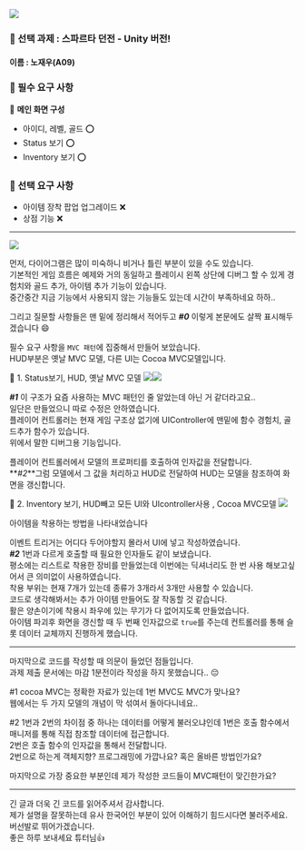 ![](https://velog.velcdn.com/images/jwn7003/post/2b4f8b40-d66f-4ee2-8b65-849989a06f7b/image.PNG)

### 🔨 선택 과제 : 스파르타 던전 - Unity 버전! 
#### 이름 : 노재우(A09)



### **🔨 필수 요구 사항**

📌 **메인 화면 구성**

+ 아이디, 레벨, 골드 ⭕
+ Status 보기 ⭕
+ Inventory 보기 ⭕



### **🔨 선택 요구 사항** 

- 아이템 장착 팝업 업그레이드 ❌
- 상점 기능 ❌

---

![](https://velog.velcdn.com/images/jwn7003/post/0ba07f7c-dbca-44b8-9bb6-306c4a8a9f89/image.png)

먼저, 다이어그램은 많이 미숙하니 비거나 틀린 부분이 있을 수도 있습니다.<br>
기본적인 게임 흐름은 예제와 거의 동일하고 플레이시 왼쪽 상단에 디버그 할 수 있게
경험치와 골드 추가, 아이템 추가 기능이 있습니다.<br>
중간중간 지금 기능에서 사용되지 않는 기능들도 있는데 시간이 부족하네요 하하..<br>


그리고 질문할 사항들은 맨 밑에 정리해서 적어두고 **_#0_** 이렇게 본문에도 살짝 표시해두겠습니다 😄<br>

필수 요구 사항을 `MVC 패턴`에 집중해서 만들어 보았습니다.<br>
 HUD부분은 옛날 MVC 모델, 다른 UI는 Cocoa MVC모델입니다.<br>



📌 1. Status보기, HUD, 옛날 MVC 모델
![](https://velog.velcdn.com/images/jwn7003/post/71277ac2-c81e-499b-9f90-74eb82b29994/image.png)![](https://velog.velcdn.com/images/jwn7003/post/6cc2aec3-43d9-4e0e-b5de-02e8f769e54b/image.png)

**_#1_** 이 구조가 요즘 사용하는 MVC 패턴인 줄 알았는데 아닌 거 같더라고요..<br>
일단은 만들었으니 따로 수정은 안하였습니다.<br>
플레이어 컨트롤러는 현재 게임 구조상 없기에 UIController에 맨밑에 함수 경험치, 골드추가 함수가 있습니다.<br>
위에서 말한 디버그용 기능입니다.<br>

플레이어 컨트롤러에서 모델의 프로퍼티를 호출하여 인자값을 전달합니다.<br>
**_#2_**그럼 모델에서 그 값을 처리하고 HUD로 전달하여 HUD는 모델을 참조하여 화면을 갱신합니다.<br>

📌 2. Inventory 보기, HUD빼고 모든 UI와 UIcontroller사용 , Cocoa MVC모델
![](https://velog.velcdn.com/images/jwn7003/post/cab0277a-7fee-46f9-b6ba-8c9dc6e8eec7/image.png)

아이템을 착용하는 방법을 나타내었습니다

이벤트 트리거는 어디다 두어야할지 몰라서 UI에 넣고 작성하였습니다.<br>
**_#2_** 1번과 다르게 호출할 때 필요한 인자들도 같이 보냈습니다.<br>
평소에는 리스트로 착용한 장비를 만들었는데 이번에는 딕셔너리도 한 번 사용 해보고싶어서 큰 의미없이 사용하였습니다.<br>
착용 부위는 현재 7개가 있는데 종류가 3개라서 3개만 사용할 수 있습니다. <br>
코드로 생각해봐서는 추가 아이템 만들어도 잘 작동할 것 같습니다.<br>
활은 양손이기에 착용시 좌우에 있는 무기가 다 없어지도록 만들었습니다.<br>
아이템 파괴후 화면을 갱신할 때 두 번째 인자값으로 `true`를 주는데 컨트롤러를 통해 슬롯 데이터 교체까지 진행하게 했습니다.

---
마지막으로 코드를 작성할 때 의문이 들었던 점들입니다.<br>
과제 제출 문서에는 마감 1분전이라 작성을 하지 못했습니다.. 😔<br>

#1 cocoa MVC는 정확한 자료가 있는데 1번 MVC도 MVC가 맞나요?<br>
웹에서는 두 가지 모델의 개념이 막 섞여서 돌아다니네요..<br>

#2 1번과 2번의 차이점 중 하나는 데이터를 어떻게 불러오냐인데
1번은 호출 함수에서 매니저를 통해 직접 참조할 데이터에 접근합니다.<br>
2번은 호출 함수의 인자값을 통해서 전달합니다.<br>
2번으로 하는게 객체지향? 프로그래밍에 가깝나요? 혹은 올바른 방법인가요?<br>

마지막으로 가장 중요한 부분인데 제가 작성한 코드들이 MVC패턴이 맞긴한가요?<br>

---
긴 글과 더욱 긴 코드를 읽어주셔서 감사합니다.<br>
제가 설명을 잘못하는데 유사 한국어인 부분이 있어 이해하기 힘드시다면 불러주세요.<br>
버선발로 뛰어가겠습니다.<br>
좋은 하루 보내세요 튜터님👍
